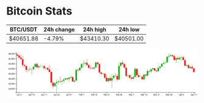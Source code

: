 # Bitcoin Stats

BTC/USDT|24h change|24h high|24h low|
|---|---|---|---|
|$40651.88|-4.79%|$43410.30|$40501.00|

<img src="./chart.svg">
